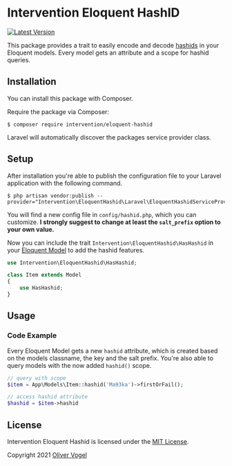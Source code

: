 # Intervention Eloquent HashID

[![Latest Version](https://img.shields.io/packagist/v/intervention/eloquent-hashid.svg)](https://packagist.org/packages/intervention/eloquent-hashid)

This package provides a trait to easily encode and decode [hashids](https://github.com/vinkla/hashids) in your Eloquent models. Every model gets an attribute and a scope for hashid queries.

## Installation

You can install this package with Composer.

Require the package via Composer:

    $ composer require intervention/eloquent-hashid

Laravel will automatically discover the packages service provider class.

## Setup

After installation you're able to publish the configuration file to your Laravel application with the following command.

    $ php artisan vendor:publish --provider="Intervention\EloquentHashid\Laravel\EloquentHashidServiceProvider"

You will find a new config file in `config/hashid.php`, which you can customize. **I strongly suggest to change at least the `salt_prefix` option to your own value.**

Now you can include the trait `Intervention\EloquentHashid\HasHashid` in your [Eloquent Model](https://laravel.com/docs/eloquent) to add the hashid features.

```php
use Intervention\EloquentHashid\HasHashid;

class Item extends Model
{
    use HasHashid;
}
```

## Usage

### Code Example

Every Eloquent Model gets a new `hashid` attribute, which is created based on the models classname, the key and the salt prefix. You're also able to query models with the now added `hashid()` scope.

```php
// query with scope
$item = App\Models\Item::hashid('Ma93ka')->firstOrFail();

// access hashid attribute
$hashid = $item->hashid
```

## License

Intervention Eloquent Hashid is licensed under the [MIT License](http://opensource.org/licenses/MIT).

Copyright 2021 [Oliver Vogel](https://olivervogel.com/)
